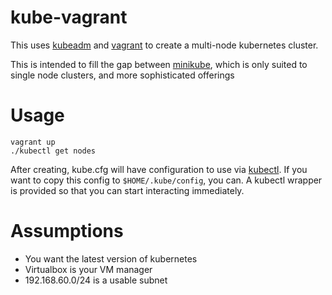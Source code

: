# kube-vagrant

This uses [kubeadm](https://kubernetes.io/docs/setup/independent/create-cluster-kubeadm/) and [vagrant](https://www.vagrantup.com/) to create a multi-node kubernetes cluster.

This is intended to fill the gap between [minikube](https://github.com/kubernetes/minikube), which is only suited to single node clusters, and more sophisticated offerings

# Usage

    vagrant up
    ./kubectl get nodes

After creating, kube.cfg will have configuration to use via [kubectl](https://kubernetes.io/docs/reference/kubectl/overview/).  If you want to copy this config to `$HOME/.kube/config`, you can.  A kubectl wrapper is provided so that you can start interacting immediately.

# Assumptions

* You want the latest version of kubernetes
* Virtualbox is your VM manager
* 192.168.60.0/24 is a usable subnet
